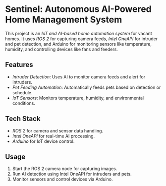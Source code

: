 # Sentinel: Autonomous AI-Powered Home Management System

This project is an *IoT and AI-based home automation system* for vacant homes. It uses *ROS 2* for capturing camera feeds, *Intel OneAPI* for intruder and pet detection, and Arduino for monitoring sensors like temperature, humidity, and controlling devices like fans and feeders.

## Features

- *Intruder Detection*: Uses AI to monitor camera feeds and alert for intruders.
- *Pet Feeding Automation*: Automatically feeds pets based on detection or schedule.
- *IoT Sensors*: Monitors temperature, humidity, and environmental conditions.

## Tech Stack

- *ROS 2* for camera and sensor data handling.
- *Intel OneAPI* for real-time AI processing.
- *Arduino* for IoT device control.

## Usage

1. Start the ROS 2 camera node for capturing images.
2. Run AI detection using Intel OneAPI for intruders and pets.
3. Monitor sensors and control devices via Arduino.
